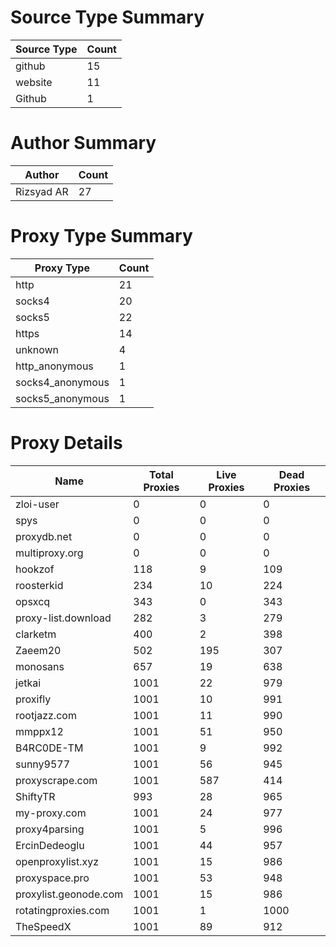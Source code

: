 # Source Type Summary

| Source Type | Count |
|-------------|-------|
| github | 15 |
| website | 11 |
| Github | 1 |


# Author Summary

| Author | Count |
|--------|-------|
| Rizsyad AR | 27 |


# Proxy Type Summary

| Proxy Type | Count |
|------------|-------|
| http | 21 |
| socks4 | 20 |
| socks5 | 22 |
| https | 14 |
| unknown | 4 |
| http_anonymous | 1 |
| socks4_anonymous | 1 |
| socks5_anonymous | 1 |


# Proxy Details

| Name | Total Proxies | Live Proxies | Dead Proxies |
|------|---------------|--------------|---------------|
| zloi-user | 0 | 0 | 0 |
| spys | 0 | 0 | 0 |
| proxydb.net | 0 | 0 | 0 |
| multiproxy.org | 0 | 0 | 0 |
| hookzof | 118 | 9 | 109 |
| roosterkid | 234 | 10 | 224 |
| opsxcq | 343 | 0 | 343 |
| proxy-list.download | 282 | 3 | 279 |
| clarketm | 400 | 2 | 398 |
| Zaeem20 | 502 | 195 | 307 |
| monosans | 657 | 19 | 638 |
| jetkai | 1001 | 22 | 979 |
| proxifly | 1001 | 10 | 991 |
| rootjazz.com | 1001 | 11 | 990 |
| mmppx12 | 1001 | 51 | 950 |
| B4RC0DE-TM | 1001 | 9 | 992 |
| sunny9577 | 1001 | 56 | 945 |
| proxyscrape.com | 1001 | 587 | 414 |
| ShiftyTR | 993 | 28 | 965 |
| my-proxy.com | 1001 | 24 | 977 |
| proxy4parsing | 1001 | 5 | 996 |
| ErcinDedeoglu | 1001 | 44 | 957 |
| openproxylist.xyz | 1001 | 15 | 986 |
| proxyspace.pro | 1001 | 53 | 948 |
| proxylist.geonode.com | 1001 | 15 | 986 |
| rotatingproxies.com | 1001 | 1 | 1000 |
| TheSpeedX | 1001 | 89 | 912 |
